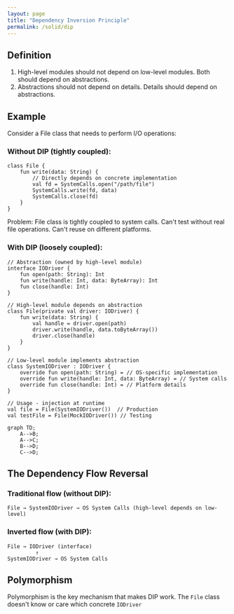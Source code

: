 ```yaml
---
layout: page
title: "Dependency Inversion Principle"
permalink: /solid/dip
---
```



## Definition
1. High-level modules should not depend on low-level modules. Both should depend on abstractions.
2. Abstractions should not depend on details. Details should depend on abstractions.

## Example
Consider a File class that needs to perform I/O operations:
### Without DIP (tightly coupled):

    class File {
        fun write(data: String) {
            // Directly depends on concrete implementation
            val fd = SystemCalls.open("/path/file")
            SystemCalls.write(fd, data)
            SystemCalls.close(fd)
        }
    }

Problem: File class is tightly coupled to system calls. Can't test without real file operations. Can't reuse on different platforms.

### With DIP (loosely coupled):

    // Abstraction (owned by high-level module)
    interface IODriver {
        fun open(path: String): Int
        fun write(handle: Int, data: ByteArray): Int
        fun close(handle: Int)
    }
    
    // High-level module depends on abstraction
    class File(private val driver: IODriver) {
        fun write(data: String) {
            val handle = driver.open(path)
            driver.write(handle, data.toByteArray())
            driver.close(handle)
        }
    }
    
    // Low-level module implements abstraction
    class SystemIODriver : IODriver {
        override fun open(path: String) = // OS-specific implementation
        override fun write(handle: Int, data: ByteArray) = // System calls
        override fun close(handle: Int) = // Platform details
    }
    
    // Usage - injection at runtime
    val file = File(SystemIODriver())  // Production
    val testFile = File(MockIODriver()) // Testing


```mermaid
graph TD;
    A-->B;
    A-->C;
    B-->D;
    C-->D;
````
## The Dependency Flow Reversal
### Traditional flow (without DIP):
    File → SystemIODriver → OS System Calls (high-level depends on low-level)

### Inverted flow (with DIP):
    File → IODriver (interface)
             ↑
    SystemIODriver → OS System Calls

## Polymorphism
Polymorphism is the key mechanism that makes DIP work. The `File` class doesn't know or care which concrete `IODriver`
